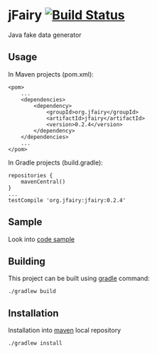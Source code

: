 jFairy [![Build Status](https://travis-ci.org/Codearte/jfairy.png)](https://travis-ci.org/Codearte/jfairy)
==============

Java fake data generator

Usage
-----

In Maven projects (pom.xml):

    <pom>
        ...
        <dependencies>
            <dependency>
                <groupId>org.jfairy</groupId>
                <artifactId>jfairy</artifactId>
                <version>0.2.4</version>
            </dependency>
        </dependencies>
        ...
    </pom>

In Gradle projects (build.gradle):

    repositories {
        mavenCentral()
    }
    ...
    testCompile 'org.jfairy:jfairy:0.2.4'
    
Sample
------

Look into [code sample](https://github.com/Codearte/jfairy/tree/master/src/test/groovy/snippets/)

Building
---------

This project can be built using [gradle](http://www.gradle.org/) command:

    ./gradlew build

Installation
------------

Installation into [maven](http://maven.apache.org/) local repository

    ./gradlew install
